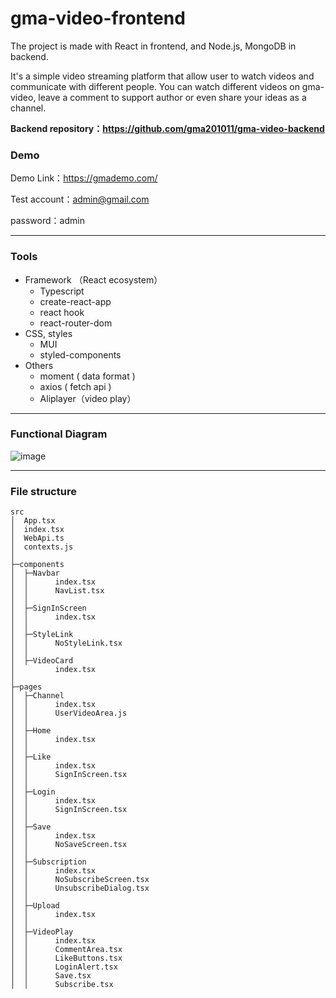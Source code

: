 # gma-video-frontend

The project is made with React in frontend, and Node.js, MongoDB in backend.

It's a simple video streaming platform that allow user to watch videos and communicate with different people. You can watch different videos on gma-video, leave a comment to support author or even share your ideas as a channel.

**Backend repository：https://github.com/gma201011/gma-video-backend**

### Demo

Demo Link：https://gmademo.com/

Test account：admin@gmail.com

password：admin

***

### Tools

* Framework （React ecosystem）
  * Typescript
  * create-react-app
  * react hook
  * react-router-dom
* CSS, styles
  * MUI
  * styled-components
* Others
  * moment ( data format )
  * axios ( fetch api )
  * Aliplayer（video play）

***

### Functional Diagram

![image](https://github.com/gma201011/picture/blob/main/frontend.png)

***

### File structure

```
src
│  App.tsx
│  index.tsx
│  WebApi.ts
│  contexts.js
│  
├─components
│  ├─Navbar
│  │      index.tsx
│  │      NavList.tsx
│  │      
│  ├─SignInScreen
│  │      index.tsx
│  │      
│  ├─StyleLink
│  │      NoStyleLink.tsx
│  │      
│  ├─VideoCard
│         index.tsx        
│
├─pages
│  ├─Channel
│  │      index.tsx
│  │      UserVideoArea.js
│  │          
│  ├─Home
│  │      index.tsx
│  │         
│  ├─Like
│  │      index.tsx
│  │      SignInScreen.tsx
│  │          
│  ├─Login
│  │      index.tsx
│  │      SignInScreen.tsx
│  │
│  ├─Save
│  │      index.tsx
│  │      NoSaveScreen.tsx
│  │          
│  ├─Subscription
│  │      index.tsx
│  │      NoSubscribeScreen.tsx
│  │      UnsubscribeDialog.tsx
│  │
│  ├─Upload
│  │      index.tsx
│  │
│  ├─VideoPlay
│  │      index.tsx
│  │      CommentArea.tsx
│  │      LikeButtons.tsx
│  │      LoginAlert.tsx
│  │      Save.tsx
│  │      Subscribe.tsx
```
